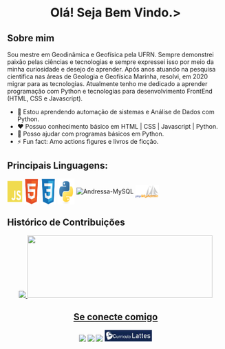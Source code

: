 
<h1 align="center"> Olá! Seja Bem Vindo.></h1>


## Sobre mim
Sou mestre em Geodinâmica e  Geofísica pela UFRN. Sempre demonstrei paixão pelas ciências e tecnologias e sempre expressei isso por meio da minha curiosidade e desejo de aprender. Após anos atuando na pesquisa cientifica nas áreas de Geologia e Geofísica Marinha, resolvi, em 2020 migrar para as tecnologias. Atualmente tenho me dedicado a aprender programação com Python e tecnologias para desenvolvimento FrontEnd (HTML, CSS e Javascript).

- :book: Estou aprendendo automação de sistemas e Análise de Dados com Python.
- :hearts: Possuo conhecimento básico em HTML | CSS | Javascript | Python.
- 👯 Posso ajudar com programas básicos em Python.
- ⚡ Fun fact: Amo actions figures e livros de ficção.


## Principais Linguagens:
<div style="display: inline_block">
  <img align="center" alt="Andressa-Js" height="50" width="35" src="https://raw.githubusercontent.com/devicons/devicon/master/icons/javascript/javascript-plain.svg">
  <img align="center" alt="Andressa-HTML" height="60" width="35" src="https://raw.githubusercontent.com/devicons/devicon/master/icons/html5/html5-original.svg">
  <img align="center" alt="Andressa-CSS" height="60" width="35" src="https://raw.githubusercontent.com/devicons/devicon/master/icons/css3/css3-original.svg">
  <img align="center" alt="Andressa-Python" height="60" width="40" src="https://raw.githubusercontent.com/devicons/devicon/master/icons/python/python-original.svg">
  <img align="center" alt="Andressa-MySQL" height="80" width="50" src="https://cdn.jsdelivr.net/gh/devicons/devicon/icons/mysql/mysql-original-wordmark.svg">
  <img align="center" alt="Andressa-phpMyAdmin" height="30" width="55" src="phpmyadmin_red.png">
</div>

<h2 align="left">Histórico de Contribuições</h2> 
<div align="center">
  <a href="https://github.com/AndressaLF">
  <img height="145em" src="https://github-readme-stats.vercel.app/api?username=AndressaLF&hide_border=true&show_icons=true&theme=chartreuse-dark&include_all_commits=true&count_private=true"/>
  <img height="145em" width="430" src="https://github-readme-stats.vercel.app/api/top-langs/?username=AndressaLF&hide_border=true&include_all_commits=true&count_private=true&layout=compact&langs_count=8&theme=chartreuse-dark"/><br>
</div>

<h2 align="center">Se conecte comigo</h2>
<div align="center"> 
  <a href = "https://twitter.com/andr3ssalf"><img src="https://img.shields.io/badge/Twitter-1DA1F2?style=for-the-badge&logo=twitter&logoColor=white" target="_blank"></a>
  <a href = "andressalimaferreira@gmail.com"><img src="https://img.shields.io/badge/Gmail-D14836?style=for-the-badge&logo=gmail&logoColor=white" target="_blank"></a>
  <a href="https://www.linkedin.com/in/andressalf/" target="_blank"><img src="https://img.shields.io/badge/-LinkedIn-%230077B5?style=for-the-badge&logo=linkedin&logoColor=white" target="_blank"></a>
  <a href="http://lattes.cnpq.br/6867139471633758"><img src="logo_novo2.jpg" width="111" height="28"></a>
 </div>
